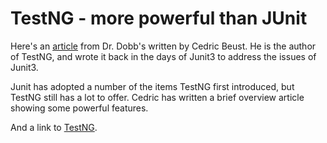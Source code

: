 [title: TestNG - more powerful than JUnit]: /
[alias: /2012/04/13/testng-more-powerful-than-junit/]: /
[date: 2012-04-13]: /

# TestNG - more powerful than JUnit  ###
Here's an <a href="http://www.drdobbs.com/article/print?articleId=232600389&amp;siteSectionName=testing">article</a> from Dr. Dobb's written by Cedric Beust. He is the author of TestNG, and wrote it back in the days of Junit3 to address the issues of Junit3.

Junit has adopted a number of the items TestNG first introduced, but TestNG still has a lot to offer. Cedric has written a brief overview article showing some powerful features.

And a link to <a href="testng.org">TestNG</a>.
